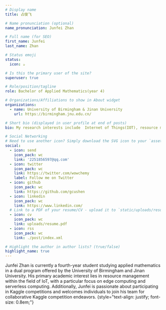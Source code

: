 ```yaml
---
# Display name
title: 占俊飞

# Name pronunciation (optional)
name_pronunciation: Junfei Zhan

# Full name (for SEO)
first_name: Junfei
last_name: Zhan

# Status emoji
status:
  icon: ☕️

# Is this the primary user of the site?
superuser: true

# Role/position/tagline
role: Bachelor of Applied Mathematics(year 4)

# Organizations/Affiliations to show in About widget
organizations:
  - name: University of Birmingham & Jinan University
    url: https://birmingham.jnu.edu.cn/

# Short bio (displayed in user profile at end of posts)
bio: My research interests include  Internet of Things(IOT), resource managenent and serverless computing.

# Social Networking
# Need to use another icon? Simply download the SVG icon to your `assets/media/icons/` folder.
social:
  - icon: send
    icon_pack: wc
    link: '2251856597@qq.com'
  - icon: twitter
    icon_pack: wc
    link: https://twitter.com/wowchemy
    label: Follow me on Twitter
  - icon: github
    icon_pack: wc
    link: https://github.com/gcushen
  - icon: linkedin
    icon_pack: wc
    link: https://www.linkedin.com/
  # Link to a PDF of your resume/CV - upload it to `static/uploads/resume.pdf`
  - icon: cv
    icon_pack: wc
    link: uploads/resume.pdf
  - icon: rss
    icon_pack: wc
    link: ./post/index.xml

# Highlight the author in author lists? (true/false)
highlight_name: true
---
```

Junfei Zhan is currently a fourth-year student studying applied mathematics in a dual program offered by the University of Birmingham and Jinan University. His primary academic interest lies in resource management within the field of IoT, with a particular focus on edge computing and serverless computing. Additionally, Junfei is passionate about participating in Kaggle competitions and welcomes individuals to join his team for collaborative Kaggle competition endeavors.
{style="text-align: justify; font-size: 0.8em;"}
